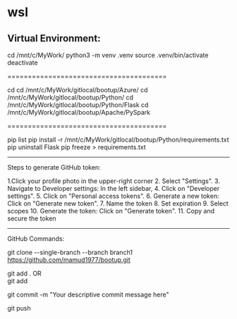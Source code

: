 wsl
=======================================
Virtual Environment:
-----------------------

cd /mnt/c/MyWork/
python3 -m venv .venv
source .venv/bin/activate
deactivate

=======================================

cd 
cd /mnt/c/MyWork/gitlocal/bootup/Azure/
cd /mnt/c/MyWork/gitlocal/bootup/Python/
cd /mnt/c/MyWork/gitlocal/bootup/Python/Flask
cd /mnt/c/MyWork/gitlocal/bootup/Apache/PySpark

=======================================

pip list
pip install -r /mnt/c/MyWork/gitlocal/bootup/Python/requirements.txt
pip uninstall Flask
pip freeze > requirements.txt


---------------------------------
Steps to generate GitHub token:

1.Click your profile photo in the upper-right corner 
2. Select "Settings". 
3. Navigate to Developer settings: In the left sidebar, 
4. Click on "Developer settings". 
5. Click on "Personal access tokens". 
6. Generate a new token: Click on "Generate new token". 
7. Name the token
8. Set expiration
9. Select scopes
10. Generate the token: Click on "Generate token". 
11. Copy and secure the token

---------------------------------

GitHub Commands:

git clone --single-branch --branch branch1 https://github.com/mamud1977/bootup.git

git add .  OR  
git add <filename>

git commit -m "Your descriptive commit message here"

git push


